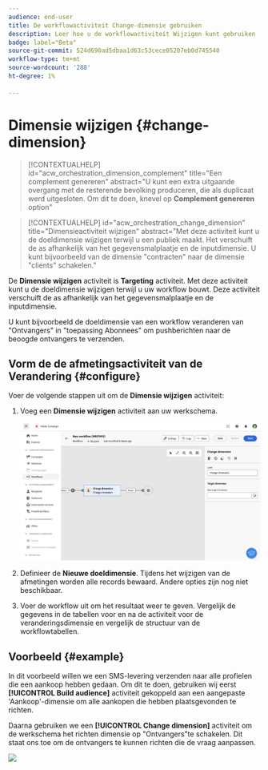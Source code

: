 ```yaml
---
audience: end-user
title: De workflowactiviteit Change-dimensie gebruiken
description: Leer hoe u de workflowactiviteit Wijzigen kunt gebruiken
badge: label="Beta"
source-git-commit: 524d690ad5dbaa1d63c53cece05207eb0d745540
workflow-type: tm+mt
source-wordcount: '288'
ht-degree: 1%

---
```



# Dimensie wijzigen {#change-dimension}

>[!CONTEXTUALHELP]
>id="acw_orchestration_dimension_complement"
>title="Een complement genereren"
>abstract="U kunt een extra uitgaande overgang met de resterende bevolking produceren, die als duplicaat werd uitgesloten. Om dit te doen, knevel op **Complement genereren** option"

>[!CONTEXTUALHELP]
>id="acw_orchestration_change_dimension"
>title="Dimensieactiviteit wijzigen"
>abstract="Met deze activiteit kunt u de doeldimensie wijzigen terwijl u een publiek maakt. Het verschuift de as afhankelijk van het gegevensmalplaatje en de inputdimensie. U kunt bijvoorbeeld van de dimensie &quot;contracten&quot; naar de dimensie &quot;clients&quot; schakelen."

De **Dimensie wijzigen** activiteit is **Targeting** activiteit. Met deze activiteit kunt u de doeldimensie wijzigen terwijl u uw workflow bouwt.
Deze activiteit verschuift de as afhankelijk van het gegevensmalplaatje en de inputdimensie.

U kunt bijvoorbeeld de doeldimensie van een workflow veranderen van &quot;Ontvangers&quot; in &quot;toepassing Abonnees&quot; om pushberichten naar de beoogde ontvangers te verzenden.

## Vorm de de afmetingsactiviteit van de Verandering {#configure}

Voer de volgende stappen uit om de **Dimensie wijzigen** activiteit:

1. Voeg een **Dimensie wijzigen** activiteit aan uw werkschema.

   ![](../assets/workflow-change-dimension.png)

1. Definieer de **Nieuwe doeldimensie**. Tijdens het wijzigen van de afmetingen worden alle records bewaard. Andere opties zijn nog niet beschikbaar.

1. Voer de workflow uit om het resultaat weer te geven. Vergelijk de gegevens in de tabellen voor en na de activiteit voor de veranderingsdimensie en vergelijk de structuur van de workflowtabellen.

## Voorbeeld {#example}

In dit voorbeeld willen we een SMS-levering verzenden naar alle profielen die een aankoop hebben gedaan. Om dit te doen, gebruiken wij eerst **[!UICONTROL Build audience]** activiteit gekoppeld aan een aangepaste &#39;Aankoop&#39;-dimensie om alle aankopen die hebben plaatsgevonden te richten.

Daarna gebruiken we een **[!UICONTROL Change dimension]** activiteit om de werkschema het richten dimensie op &quot;Ontvangers&quot;te schakelen. Dit staat ons toe om de ontvangers te kunnen richten die de vraag aanpassen.

![](assets/workflow-change-dimension-example.png)
